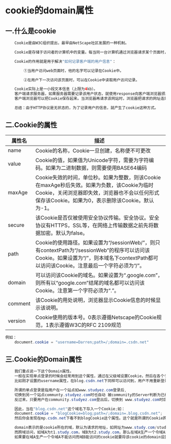 # cookie的domain属性

[cookie的domain属性]: https://blog.csdn.net/longgege001/article/details/81274088	"引用自该博客"



## 一.什么是cookie

```java
	Cookie是由W3C组织提出，最早由NetScape社区发展的一种机制。

    Cookie是存储于访问者的计算机中的变量。每当同一台计算机通过浏览器请求某个页面时，就会发送这个cookie。

    Cookie的作用就是用于解决"如何记录客户端的用户信息"：

        ①当用户访问web页面时，他的名字可以记录在Cookie中。

        ②在用户下一次访问该页面时，可以在Cookie中读取用户访问记录。

    Cookie实际上是一小段文本信息（上限为4kb）。
    客户端请求服务器，如果服务器需要记录该用户状态，就使用response向客户端浏览器颁发一个Cookie。
    客户端浏览器可以把Cookie保存起来。当浏览器再请求该网站时，浏览器把请求的网址连同该Cookie一同提交给服务器。服务器检查该Cookie，以此来辨认用户状态。服务还可以根据需要修改Cookie的内容。
```

```java
	总结：由于HTTP协议是无状态的，为了记录用户的信息，就产生了cookie这种方式。
```

## 二.Cookie的属性

| 属性名  | 描述                                                         |
| ------- | ------------------------------------------------------------ |
| name    | Cookie的名称，Cookie一旦创建，名称便不可更改                 |
| value   | Cookie的值，如果值为Unicode字符，需要为字符编码。如果为二进制数据，则需要使用BASE64编码 |
| maxAge  | Cookie失效的时间，单位秒。如果为整数，则该Cookie在maxAge秒后失效。如果为负数，该Cookie为临时Cookie，关闭浏览器即失效，浏览器也不会以任何形式保存该Cookie。如果为0，表示删除该Cookie。默认为-1。 |
| secure  | 该Cookie是否仅被使用安全协议传输。安全协议。安全协议有HTTPS，SSL等，在网络上传输数据之前先将数据加密。默认为false。 |
| path    | Cookie的使用路径。如果设置为“/sessionWeb/”，则只有contextPath为“/sessionWeb”的程序可以访问该Cookie。如果设置为“/”，则本域名下contextPath都可以访问该Cookie。注意最后一个字符必须为“/”。 |
| domain  | 可以访问该Cookie的域名。如果设置为“.google.com”，则所有以“google.com”结尾的域名都可以访问该Cookie。注意第一个字符必须为“.”。 |
| comment | 该Cookie的用处说明，浏览器显示Cookie信息的时候显示该说明。   |
| version | Cookie使用的版本号。0表示遵循Netscape的Cookie规范，1表示遵循W3C的RFC 2109规范 |

```java
例如：
    document.cookie = "username=Darren;path=/;domain=.csdn.net"
```

## 三.Cookie的Domain属性

```java
	我们重点说一下这个Domain属性。
    一般在实现单点登录的时候会经常用到这个属性，通过在父级域设置Cookie，然后在各个子级域拿到存在父级域中的Cookie值。
    比如刚才设置的username属性，在blog.csdn.net下同样可以访问到，用户不用重新登录就可以拿到第一次登录进来时候的用户信息，因为这些用户信息都是存在父级域".csdn.net"下面，其他页面也可以拿到。
```

```java
	所谓的单点登录是指用户在一个站点如www.studyez.com登录后,
	切换到另一个站点communty.studyez.com时也自动 被community的Server判断为已经登录，
    反过来，只要用户在community.studyez.com登出后，切换到 www.studyez.com时后www的Server也会判断到这一用户已经登出。
```

```java
	因此，当在"blog.csdn.net"这个域名下存入一个Cookie;如：
    document.cookie = "blogCookie=blog;path=/;domain=.blog.csdn.net";
	然后你会发现在mp.csdn.net下看不到blogCookie这个属性。这个就是所谓的Cookie跨域的问题。 
```

```java
	domain表示的是cookie所在的域，默认为请求的地址，如网址为www.study.com/study，那么domain默认为www.study.com。
    而跨域访问，如域A为t1.study.com，域B为t2.study.com，那么在域A生产一个令域A和域B都能访问的cookie就要将该cookie的domain设置为.study.com；
    如果要在域A生产一个令域A不能访问而域B能访问的cookie就要将该cookie的domain设置为t2.study.com。注意：一般在域名前是需要加一个"."的，如"domain=.study.com"。
```



